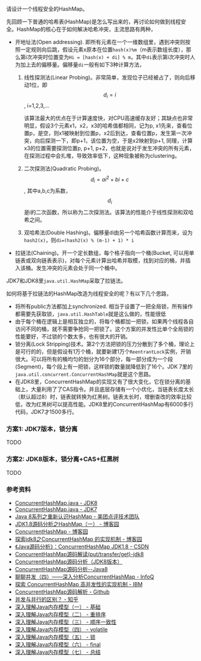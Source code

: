 请设计一个线程安全的HashMap。

先回顾一下普通的哈希表(HashMap)是怎么写出来的，再讨论如何做到线程安全。HashMap的核心在于如何解决哈希冲突，主流思路有两种，

* 开地址法(Open addressing). 即所有元素在一个一维数组里，遇到冲突则按照一定规则向后跳，假设元素x原本在位置`hash(x)%m`（m表示数组长度），那么第i次冲突时位置变为`Hi = [hash(x) + di] % m`，其中`di`表示第i次冲突时人为加上去的偏移量。偏移量`di`一般有如下3种计算方法，

    1. 线性探测法(Linear Probing)。非常简单，发现位子已经被占了，则向后移动1位，即$$d_i = i$$, i=1,2,3,...

        该算法最大的优点在于计算速度快，对CPU高速缓存友好；其缺点也非常明显，假设3个元素x1，x2，x3的哈希值都相同，记为p, x1先来，查看位置p，是空，则x1被映射到位置p，x2后到达，查看位置p，发生第一次冲突，向后探测一下，即p+1，该位置为空，于是x2映射到p+1, 同理，计算x3的位置需要探测位置p, p+1, p+2，也就是说对于发生冲突的所有元素，在探测过程中会扎堆，导致效率低下，这种现象被称为clustering。

    1. 二次探测法(Quadratic Probing)。$$d_i=ai^2+bi+c$$, 其中a,b,c为系数，$$d_i$$是i的二次函数，所以称为二次探测法。该算法的性能介于线性探测和双哈希之间。
    1. 双哈希法(Double Hashing)。偏移量di由另一个哈希函数计算而来，设为`hash2(x)`，则`di=(hash2(x) % (m-1) + 1) * i`

* 拉链法(Chaining)。开一个定长数组，每个格子指向一个桶(Bucket, 可以用单链表或双向链表表示)，对每个元素计算出哈希并取模，找到对应的桶，并插入该桶。发生冲突的元素会处于同一个桶中。

JDK7和JDK8里`java.util.HashMap`采取了拉链法。

如何将基于拉链法的HashMap改造为线程安全的呢？有以下几个思路，

* 将所有public方法都加上synchronized. 相当于设置了一把全局锁，所有操作都需要先获取锁，`java.util.HashTable`就是这么做的，性能很低
* 由于每个桶在逻辑上是相互独立的，将每个桶都加一把锁，如果两个线程各自访问不同的桶，就不需要争抢同一把锁了。这个方案的并发性比单个全局锁的性能要好，不过锁的个数太多，也有很大的开销。
* 锁分离(Lock Stripping)技术。第2个方法把锁的压力分散到了多个桶，理论上是可行的的，但是假设有1万个桶，就要新建1万个`ReentrantLock`实例，开销很大。可以将所有的桶均匀的划分为16个部分，每一部分成为一个段(Segment)，每个段上有一把锁，这样锁的数量就降低到了16个。JDK 7里的`java.util.concurrent.ConcurrentHashMap`就是这个思路。
* 在JDK8里，ConcurrentHashMap的实现又有了很大变化，它在锁分离的基础上，大量利用了了CAS指令。并且底层存储有一个小优化，当链表长度太长（默认超过8）时，链表就转换为红黑树。链表太长时，增删查改的效率比较低，改为红黑树可以提高性能。JDK8里的ConcurrentHashMap有6000多行代码，JDK7才1500多行。


### 方案1: JDK7版本，锁分离

TODO


### 方案2: JDK8版本，锁分离+CAS+红黑树

TODO


### 参考资料

* [ConcurrentHashMap.java - JDK8](http://hg.openjdk.java.net/jdk8/jdk8/jdk/file/tip/src/share/classes/java/util/concurrent/ConcurrentHashMap.java)
* [ConcurrentHashMap.java - JDK7](http://hg.openjdk.java.net/jdk7/jdk7/jdk/file/tip/src/share/classes/java/util/concurrent/ConcurrentHashMap.java)
* [Java 8系列之重新认识HashMap - 美团点评技术团队](http://tech.meituan.com/java-hashmap.html)
* [JDK1.8源码分析之HashMap（一） - 博客园](http://www.cnblogs.com/leesf456/p/5242233.html)
* [ConcurrentHashMap - 博客园](http://www.cnblogs.com/yydcdut/p/3959815.html)
* [探索jdk8之ConcurrentHashMap 的实现机制 - 博客园](http://www.cnblogs.com/huaizuo/p/5413069.html)
* [《Java源码分析》：ConcurrentHashMap JDK1.8 - CSDN](http://blog.csdn.net/u010412719/article/details/52145145)
* [ConcurrentHashMap源码解读(put/transfer/get)-jdk8](https://bentang.me/tech/2016/12/01/jdk8-concurrenthashmap-1/)
* [ConcurrentHashMap源码分析（JDK8版本）](http://blog.csdn.net/u010723709/article/details/48007881)
* [ConcurrentHashMap源码分析--Java8](http://note.youdao.com/share/?id=dde7a10b98aee57676408bc475ab0680&type=note/)
* [聊聊并发（四）——深入分析ConcurrentHashMap - InfoQ](http://www.infoq.com/cn/articles/ConcurrentHashMap)
* [探索 ConcurrentHashMap 高并发性的实现机制 - IBM](https://www.ibm.com/developerworks/cn/java/java-lo-concurrenthashmap/)
* [ConcurrentHashMap源码解析 - Github](https://github.com/BingLau7/blog/issues/14)
* [并发与并行的区别？ - 知乎](https://www.zhihu.com/question/33515481/answer/105348019)
* [深入理解Java内存模型（一） - 基础](http://www.infoq.com/cn/articles/java-memory-model-1)
* [深入理解Java内存模型（二） - 重排序](http://www.infoq.com/cn/articles/java-memory-model-2)
* [深入理解Java内存模型（三） - 顺序一致性](http://www.infoq.com/cn/articles/java-memory-model-3)
* [深入理解Java内存模型（四） - volatile](http://www.infoq.com/cn/articles/java-memory-model-4)
* [深入理解Java内存模型（五） - 锁](http://www.infoq.com/cn/articles/java-memory-model-5)
* [深入理解Java内存模型（六） - final](http://www.infoq.com/cn/articles/java-memory-model-6)
* [深入理解Java内存模型（七） - 总结](http://www.infoq.com/cn/articles/java-memory-model-7)
